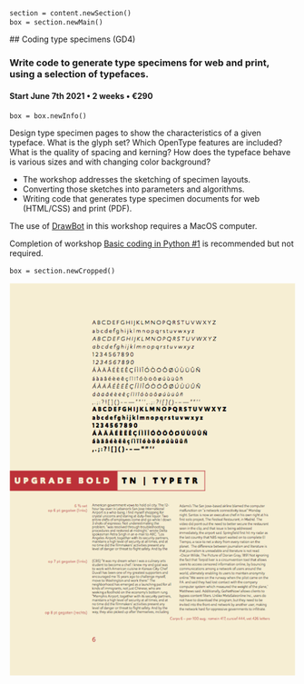 

<!-- GD4 -->

~~~
section = content.newSection()
box = section.newMain()
~~~
<a name="GD4"/>
## Coding type specimens <span class="wcode">(GD4)</span>

### Write code to generate type specimens for web and print, using a selection of typefaces.

#### Start June 7<span class="sup">th</span> 2021 • 2 weeks • €290

~~~
box = box.newInfo()
~~~

Design type specimen pages to show the characteristics of a given typeface. What is the glyph set? Which OpenType features are included? What is the quality of spacing and kerning? How does the typeface behave is various sizes and with changing color background? 

* The workshop addresses the sketching of specimen layouts.
* Converting those sketches into parameters and algorithms.
* Writing code that generates type specimen documents for web (HTML/CSS) and print (PDF). 

The use of <a href="http://drawbot.com" target="external">DrawBot</a> in this workshop requires a MacOS computer.

Completion of workshop [Basic coding in Python #1](#TY1) is recommended but not required.

~~~
box = section.newCropped()
~~~

![cover y=center](images/LetterproefVanDeGarde_7.png)



